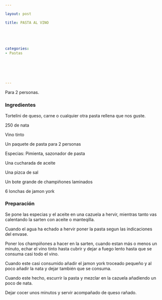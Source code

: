 ```yaml
---

layout: post

title: PASTA AL VINO





categories:
- Pastas






---
```


Para 2 personas.

<h3>Ingredientes</h3>Tortelini de queso, carne o cualquier otra pasta rellena que nos guste.

250 de nata

Vino tinto

Un paquete de pasta para 2 personas

Especias: Pimienta, sazonador de pasta

Una cucharada de aceite

Una pizca de sal

Un bote grande de champiñones laminados

6 lonchas de jamon york

<h3>Preparación</h3>Se pone las especias y el aceite en una cazuela a hervir, mientras tanto vas calentando la sarten con aceite o manteqilla.

Cuando el agua ha echado a hervir poner la pasta segun las indicaciones del envase.

Poner los champiñones a hacer en la sarten, cuando estan más o menos un minuto, echar el vino tinto hasta cubrir y dejar a fuego lento hasta que se consuma casi todo el vino.

Cuando este casi consumido añadir el jamon york troceado pequeño y al poco añadir la nata y dejar también que se consuma.

Cuando este hecho, escurrir la pasta y mezclar en la cazuela añadiendo un poco de nata.

Dejar cocer unos minutos y servir acompañado de queso rañado.